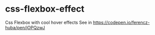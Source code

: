 # css-flexbox-effect
Css Flexbox with cool hover effects
See in https://codepen.io/ferencz-huba/pen/jOPQzwJ
